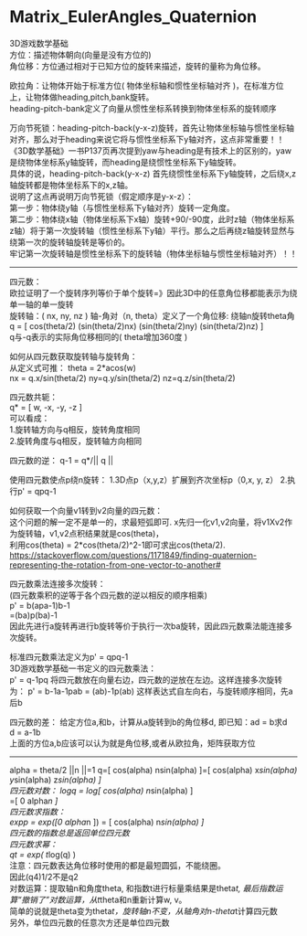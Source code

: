 # Matrix_EulerAngles_Quaternion
3D游戏数学基础  
方位：描述物体朝向(向量是没有方位的)  
角位移：方位通过相对于已知方位的旋转来描述，旋转的量称为角位移。  

欧拉角：让物体开始于标准方位( 物体坐标轴和惯性坐标轴对齐 )，在标准方位上，让物体做heading,pitch,bank旋转。  
heading-pitch-bank定义了向量从惯性坐标系转换到物体坐标系的旋转顺序   

万向节死锁：heading-pitch-back(y-x-z)旋转，首先让物体坐标轴与惯性坐标轴对齐，那么对于heading来说它将与惯性坐标系下y轴对齐，这点非常重要！！ 《3D数学基础》一书P137页再次提到yaw与heading是有技术上的区别的，yaw是绕物体坐标系y轴旋转，而heading是绕惯性坐标系下y轴旋转。   
具体的说，heading-pitch-back(y-x-z) 首先绕惯性坐标系下y轴旋转，之后绕x,z轴旋转都是物体坐标系下的x,z轴。    
说明了这点再说明万向节死锁（假定顺序是y-x-z）：  
第一步：物体绕y轴（与惯性坐标系下y轴对齐）旋转一定角度。  
第二步：物体绕x轴（物体坐标系下x轴）旋转+90/-90度，此时z轴（物体坐标系z轴）将于第一次旋转轴（惯性坐标系下y轴）平行。那么之后再绕z轴旋转显然与绕第一次的旋转轴旋转是等价的。   
牢记第一次旋转轴是惯性坐标系下的旋转轴（物体坐标轴与惯性坐标轴对齐）！！ 
  
-------------------------------------------------------------------------------------------------------------------------

四元数：  
欧拉证明了一个旋转序列等价于单个旋转=》因此3D中的任意角位移都能表示为绕单一轴的单一旋转  
旋转轴：( nx, ny, nz )  轴-角对（n, theta）定义了一个角位移: 绕轴n旋转theta角  
q = [ cos(theta/2)  (sin(theta/2)nx)   (sin(theta/2)ny)    (sin(theta/2)nz) ]  
q与-q表示的实际角位移相同的( theta增加360度 )  

如何从四元数获取旋转轴与旋转角：  
从定义式可推： theta = 2*acos(w)  
nx = q.x/sin(theta/2) ny=q.y/sin(theta/2) nz=q.z/sin(theta/2)  

四元数共轭：  
q* = [ w, -x, -y, -z ]  
可以看成：  
1.旋转轴方向与q相反，旋转角度相同  
2.旋转角度与q相反，旋转轴方向相同  

四元数的逆：
q-1 = q*/|| q ||

使用四元数使点p绕n旋转：
1.3D点p（x,y,z）扩展到齐次坐标p（0,x, y, z）
2.执行p' = qpq-1  

如何获取一个向量v1转到v2向量的四元数：  
这个问题的解一定不是单一的，求最短弧即可.  x先归一化v1,v2向量，将v1Xv2作为旋转轴，v1,v2点积结果就是cos(theta)，  
利用cos(theta) = 2*cos(theta/2)^2-1即可求出cos(theta/2).  
https://stackoverflow.com/questions/1171849/finding-quaternion-representing-the-rotation-from-one-vector-to-another#  
  
四元数乘法连接多次旋转：  
(四元数乘积的逆等于各个四元数的逆以相反的顺序相乘)  
p' = b(apa-1)b-1  
    =(ba)p(ba)-1  
因此先进行a旋转再进行b旋转等价于执行一次ba旋转，因此四元数乘法能连接多次旋转。  

标准四元数乘法定义为p' = qpq-1  
3D游戏数学基础一书定义的四元数乘法：  
p' = q-1pq
将四元数放在向量右边，四元数的逆放在左边。这样连接多次旋转为：
p' = b-1a-1pab = (ab)-1p(ab)
这样表达式自左向右，与旋转顺序相同，先a后b

四元数的差：
给定方位a,和b，计算从a旋转到b的角位移d, 即已知：ad = b求d  
d = a-1b  
上面的方位a,b应该可以认为就是角位移,或者从欧拉角，矩阵获取方位  

-----------------------------------------------------------------  
alpha = theta/2 ||n ||=1 
q=[ cos(alpha)  nsin(alpha) ]=[ cos(alpha) x*sin(alpha) y*sin(alpha) z*sin(alpha) ]  
四元数对数： 
logq = log[ cos(alpha)  n*sin(alpha) ]  
=[ 0 alpha*n ]  
四元数求指数：  
expp = exp([0 alpha*n ]) = [ cos(alpha) n*sin(alpha) ]  
四元数的指数总是返回单位四元数  
四元数求幂：  
qt = exp( t*log(q) )   
注意：四元数表达角位移时使用的都是最短圆弧，不能绕圈。  
因此(q4)1/2不是q2  
对数运算：提取轴n和角度theta, 和指数t进行标量乘结果是theta*t, 最后指数运算“撤销了”对数运算，从t*theta和n重新计算w, v。  
简单的说就是theta变为theta*t，旋转轴n不变，从轴角对n-theta*t计算四元数  
另外，单位四元数的任意次方还是单位四元数  
